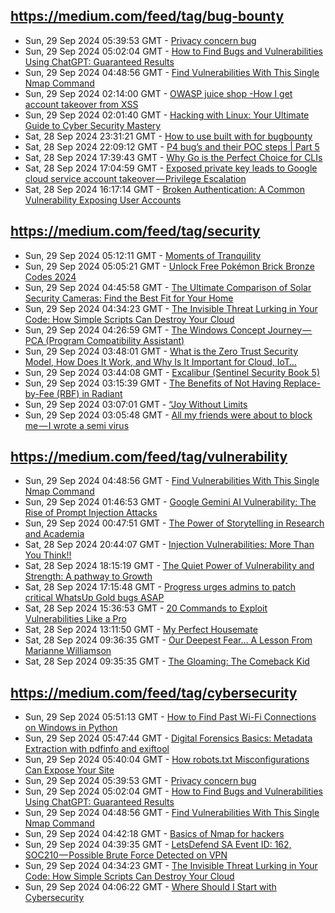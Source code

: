 ## https://medium.com/feed/tag/bug-bounty
- Sun, 29 Sep 2024 05:39:53 GMT - [Privacy concern bug](https://freedium.cfd/https://medium.com/p/72b30aead215)
- Sun, 29 Sep 2024 05:02:04 GMT - [How to Find Bugs and Vulnerabilities Using ChatGPT: Guaranteed Results](https://freedium.cfd/https://medium.com/p/3b630fae4691)
- Sun, 29 Sep 2024 04:48:56 GMT - [Find Vulnerabilities With This Single Nmap Command](https://freedium.cfd/https://medium.com/p/a4476c16c82c)
- Sun, 29 Sep 2024 02:14:00 GMT - [OWASP juice shop -How I get account takeover from XSS](https://freedium.cfd/https://medium.com/p/ae3cfc978381)
- Sun, 29 Sep 2024 02:01:40 GMT - [Hacking with Linux: Your Ultimate Guide to Cyber Security Mastery](https://freedium.cfd/https://medium.com/p/e8f8bb38510c)
- Sat, 28 Sep 2024 23:31:21 GMT - [How to use built with for bugbounty](https://freedium.cfd/https://medium.com/p/9f58ba501f5a)
- Sat, 28 Sep 2024 22:09:12 GMT - [P4 bug’s and their POC steps | Part 5](https://freedium.cfd/https://medium.com/p/242eddd02fd0)
- Sat, 28 Sep 2024 17:39:43 GMT - [Why Go is the Perfect Choice for CLIs](https://freedium.cfd/https://medium.com/p/477281989ace)
- Sat, 28 Sep 2024 17:04:59 GMT - [Exposed private key leads to Google cloud service account takeover — Privilege Escalation](https://freedium.cfd/https://medium.com/p/6f031e20c819)
- Sat, 28 Sep 2024 16:17:14 GMT - [Broken Authentication: A Common Vulnerability Exposing User Accounts](https://freedium.cfd/https://medium.com/p/2b48b6f9b644)

## https://medium.com/feed/tag/security
- Sun, 29 Sep 2024 05:12:11 GMT - [Moments of Tranquility](https://freedium.cfd/https://medium.com/p/f39f67b238f2)
- Sun, 29 Sep 2024 05:05:21 GMT - [Unlock Free Pokémon Brick Bronze Codes 2024](https://freedium.cfd/https://medium.com/p/39fb4c445de2)
- Sun, 29 Sep 2024 04:45:58 GMT - [The Ultimate Comparison of Solar Security Cameras: Find the Best Fit for Your Home](https://freedium.cfd/https://medium.com/p/8179528e8218)
- Sun, 29 Sep 2024 04:34:23 GMT - [The Invisible Threat Lurking in Your Code: How Simple Scripts Can Destroy Your Cloud](https://freedium.cfd/https://medium.com/p/f4bff47f8429)
- Sun, 29 Sep 2024 04:26:59 GMT - [The Windows Concept Journey — PCA (Program Compatibility Assistant)](https://freedium.cfd/https://medium.com/p/bb996edb22c9)
- Sun, 29 Sep 2024 03:48:01 GMT - [What is the Zero Trust Security Model, How Does It Work, and Why Is It Important for Cloud, IoT…](https://freedium.cfd/https://medium.com/p/0d98eaf3b10b)
- Sun, 29 Sep 2024 03:44:08 GMT - [Excalibur (Sentinel Security Book 5)](https://freedium.cfd/https://medium.com/p/951e0f3ba4e7)
- Sun, 29 Sep 2024 03:15:39 GMT - [The Benefits of Not Having Replace-by-Fee (RBF) in Radiant](https://freedium.cfd/https://medium.com/p/046fb0351a36)
- Sun, 29 Sep 2024 03:07:01 GMT - [“Joy Without Limits](https://freedium.cfd/https://medium.com/p/503761ad36d6)
- Sun, 29 Sep 2024 03:05:48 GMT - [All my friends were about to block me — I wrote a semi virus](https://freedium.cfd/https://medium.com/p/fe408d8de801)

## https://medium.com/feed/tag/vulnerability
- Sun, 29 Sep 2024 04:48:56 GMT - [Find Vulnerabilities With This Single Nmap Command](https://freedium.cfd/https://medium.com/p/a4476c16c82c)
- Sun, 29 Sep 2024 01:46:53 GMT - [Google Gemini AI Vulnerability: The Rise of Prompt Injection Attacks](https://freedium.cfd/https://medium.com/p/8d2c48a65210)
- Sun, 29 Sep 2024 00:47:51 GMT - [The Power of Storytelling in Research and Academia](https://freedium.cfd/https://medium.com/p/3885f393b869)
- Sat, 28 Sep 2024 20:44:07 GMT - [Injection Vulnerabilities: More Than You Think!! ](https://freedium.cfd/https://medium.com/p/e926332d4907)
- Sat, 28 Sep 2024 18:15:19 GMT - [The Quiet Power of Vulnerability and Strength: A pathway to Growth](https://freedium.cfd/https://medium.com/p/73f4c817e87b)
- Sat, 28 Sep 2024 17:15:48 GMT - [Progress urges admins to patch critical WhatsUp Gold bugs ASAP](https://freedium.cfd/https://medium.com/p/71234ef898bd)
- Sat, 28 Sep 2024 15:36:53 GMT - [20 Commands to Exploit Vulnerabilities Like a Pro](https://freedium.cfd/https://medium.com/p/1145291df899)
- Sat, 28 Sep 2024 13:11:50 GMT - [My Perfect Housemate](https://freedium.cfd/https://medium.com/p/ea4ee739a2b1)
- Sat, 28 Sep 2024 09:36:35 GMT - [Our Deepest Fear… A Lesson From Marianne Williamson](https://freedium.cfd/https://medium.com/p/df2b4cb16950)
- Sat, 28 Sep 2024 09:35:35 GMT - [The Gloaming: The Comeback Kid](https://freedium.cfd/https://medium.com/p/b66b38698c98)

## https://medium.com/feed/tag/cybersecurity
- Sun, 29 Sep 2024 05:51:13 GMT - [How to Find Past Wi-Fi Connections on Windows in Python](https://freedium.cfd/https://medium.com/p/e7c14fdcbab8)
- Sun, 29 Sep 2024 05:47:44 GMT - [Digital Forensics Basics: Metadata Extraction with pdfinfo and exiftool](https://freedium.cfd/https://medium.com/p/ae812dff2a9c)
- Sun, 29 Sep 2024 05:40:04 GMT - [How robots.txt Misconfigurations Can Expose Your Site](https://freedium.cfd/https://medium.com/p/3f173a81e813)
- Sun, 29 Sep 2024 05:39:53 GMT - [Privacy concern bug](https://freedium.cfd/https://medium.com/p/72b30aead215)
- Sun, 29 Sep 2024 05:02:04 GMT - [How to Find Bugs and Vulnerabilities Using ChatGPT: Guaranteed Results](https://freedium.cfd/https://medium.com/p/3b630fae4691)
- Sun, 29 Sep 2024 04:48:56 GMT - [Find Vulnerabilities With This Single Nmap Command](https://freedium.cfd/https://medium.com/p/a4476c16c82c)
- Sun, 29 Sep 2024 04:42:18 GMT - [Basics of Nmap for hackers](https://freedium.cfd/https://medium.com/p/90bbdbd8a3bf)
- Sun, 29 Sep 2024 04:39:35 GMT - [LetsDefend SA Event ID: 162, SOC210 — Possible Brute Force Detected on VPN](https://freedium.cfd/https://medium.com/p/2c05e57ea3c2)
- Sun, 29 Sep 2024 04:34:23 GMT - [The Invisible Threat Lurking in Your Code: How Simple Scripts Can Destroy Your Cloud](https://freedium.cfd/https://medium.com/p/f4bff47f8429)
- Sun, 29 Sep 2024 04:06:22 GMT - [Where Should I Start with Cybersecurity](https://freedium.cfd/https://medium.com/p/be0dd45bf403)

